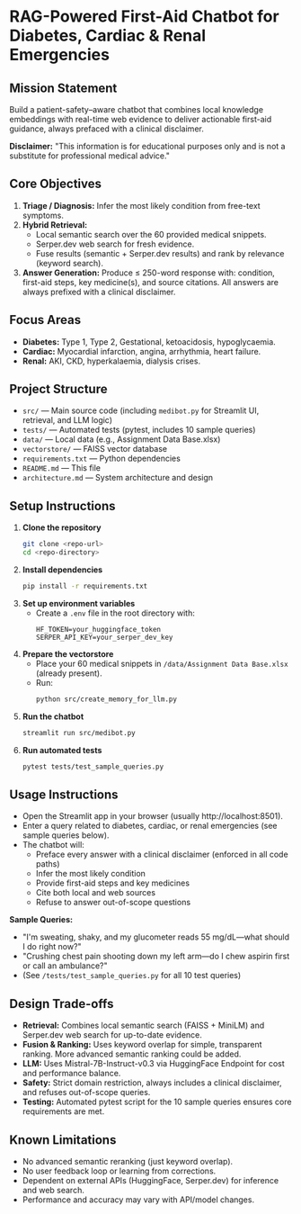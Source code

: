 # RAG-Powered First-Aid Chatbot for Diabetes, Cardiac & Renal Emergencies

## Mission Statement
Build a patient-safety–aware chatbot that combines local knowledge embeddings with real-time web evidence to deliver actionable first-aid guidance, always prefaced with a clinical disclaimer.

**Disclaimer:** "This information is for educational purposes only and is not a substitute for professional medical advice."

## Core Objectives

1.  **Triage / Diagnosis:** Infer the most likely condition from free-text symptoms.
2.  **Hybrid Retrieval:**
    *   Local semantic search over the 60 provided medical snippets.
    *   Serper.dev web search for fresh evidence.
    *   Fuse results (semantic + Serper.dev results) and rank by relevance (keyword search).
3.  **Answer Generation:** Produce ≤ 250-word response with: condition, first-aid steps, key medicine(s), and source citations. All answers are always prefixed with a clinical disclaimer.

## Focus Areas

*   **Diabetes:** Type 1, Type 2, Gestational, ketoacidosis, hypoglycaemia.
*   **Cardiac:** Myocardial infarction, angina, arrhythmia, heart failure.
*   **Renal:** AKI, CKD, hyperkalaemia, dialysis crises.

## Project Structure

- `src/` — Main source code (including `medibot.py` for Streamlit UI, retrieval, and LLM logic)
- `tests/` — Automated tests (pytest, includes 10 sample queries)
- `data/` — Local data (e.g., Assignment Data Base.xlsx)
- `vectorstore/` — FAISS vector database
- `requirements.txt` — Python dependencies
- `README.md` — This file
- `architecture.md` — System architecture and design

## Setup Instructions

1. **Clone the repository**
   ```bash
   git clone <repo-url>
   cd <repo-directory>
   ```
2. **Install dependencies**
   ```bash
   pip install -r requirements.txt
   ```
3. **Set up environment variables**
   - Create a `.env` file in the root directory with:
     ```
     HF_TOKEN=your_huggingface_token
     SERPER_API_KEY=your_serper_dev_key
     ```
4. **Prepare the vectorstore**
   - Place your 60 medical snippets in `/data/Assignment Data Base.xlsx` (already present).
   - Run:
     ```bash
     python src/create_memory_for_llm.py
     ```
5. **Run the chatbot**
   ```bash
   streamlit run src/medibot.py
   ```
6. **Run automated tests**
   ```bash
   pytest tests/test_sample_queries.py
   ```

## Usage Instructions
- Open the Streamlit app in your browser (usually http://localhost:8501).
- Enter a query related to diabetes, cardiac, or renal emergencies (see sample queries below).
- The chatbot will:
  - Preface every answer with a clinical disclaimer (enforced in all code paths)
  - Infer the most likely condition
  - Provide first-aid steps and key medicines
  - Cite both local and web sources
  - Refuse to answer out-of-scope questions

**Sample Queries:**
- "I'm sweating, shaky, and my glucometer reads 55 mg/dL—what should I do right now?"
- "Crushing chest pain shooting down my left arm—do I chew aspirin first or call an ambulance?"
- (See `/tests/test_sample_queries.py` for all 10 test queries)

## Design Trade-offs
- **Retrieval:** Combines local semantic search (FAISS + MiniLM) and Serper.dev web search for up-to-date evidence.
- **Fusion & Ranking:** Uses keyword overlap for simple, transparent ranking. More advanced semantic ranking could be added.
- **LLM:** Uses Mistral-7B-Instruct-v0.3 via HuggingFace Endpoint for cost and performance balance.
- **Safety:** Strict domain restriction, always includes a clinical disclaimer, and refuses out-of-scope queries.
- **Testing:** Automated pytest script for the 10 sample queries ensures core requirements are met.

## Known Limitations
- No advanced semantic reranking (just keyword overlap).
- No user feedback loop or learning from corrections.
- Dependent on external APIs (HuggingFace, Serper.dev) for inference and web search.
- Performance and accuracy may vary with API/model changes. 